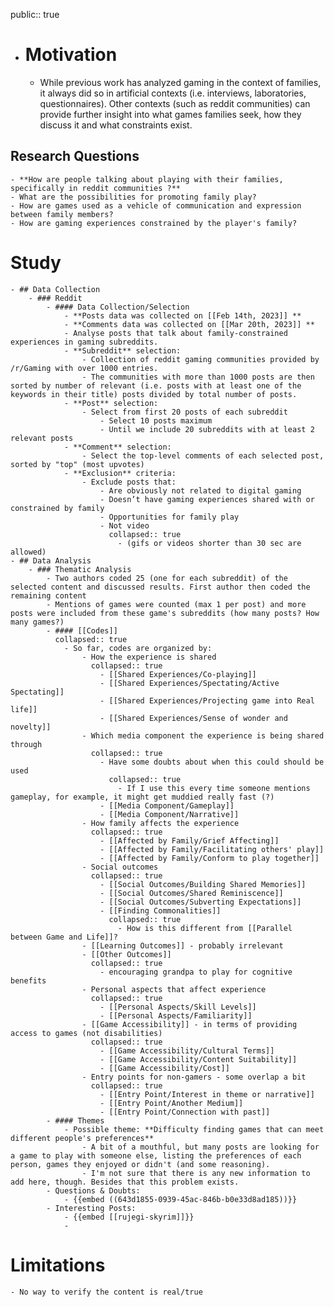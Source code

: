public:: true

- # Motivation
	- While previous work has analyzed gaming in the context of families, it always did so in artificial contexts (i.e. interviews, laboratories, questionnaires). Other contexts (such as reddit communities) can provide further insight into what games families seek, how they discuss it and what constraints exist.
## Research Questions
	- **How are people talking about playing with their families, specifically in reddit communities ?**
	- What are the possibilities for promoting family play?
	- How are games used as a vehicle of communication and expression between family members?
	- How are gaming experiences constrained by the player's family?
# Study
	- ## Data Collection
		- ### Reddit
			- #### Data Collection/Selection
				- **Posts data was collected on [[Feb 14th, 2023]] **
				- **Comments data was collected on [[Mar 20th, 2023]] **
				- Analyse posts that talk about family-constrained experiences in gaming subreddits.
				- **Subreddit** selection:
					- Collection of reddit gaming communities provided by /r/Gaming with over 1000 entries.
					- The communities with more than 1000 posts are then sorted by number of relevant (i.e. posts with at least one of the keywords in their title) posts divided by total number of posts.
				- **Post** selection:
					- Select from first 20 posts of each subreddit
						- Select 10 posts maximum
						- Until we include 20 subreddits with at least 2 relevant posts
				- **Comment** selection:
					- Select the top-level comments of each selected post, sorted by "top" (most upvotes)
				- **Exclusion** criteria:
					- Exclude posts that:
						- Are obviously not related to digital gaming
						- Doesn’t have gaming experiences shared with or constrained by family
						- Opportunities for family play
						- Not video
						  collapsed:: true
							- (gifs or videos shorter than 30 sec are allowed)
	- ## Data Analysis
		- ### Thematic Analysis
			- Two authors coded 25 (one for each subreddit) of the selected content and discussed results. First author then coded the remaining content
			- Mentions of games were counted (max 1 per post) and more posts were included from these game's subreddits (how many posts? How many games?)
			- #### [[Codes]]
			  collapsed:: true
				- So far, codes are organized by:
					- How the experience is shared
					  collapsed:: true
						- [[Shared Experiences/Co-playing]]
						- [[Shared Experiences/Spectating/Active Spectating]]
						- [[Shared Experiences/Projecting game into Real life]]
						- [[Shared Experiences/Sense of wonder and novelty]]
					- Which media component the experience is being shared through
					  collapsed:: true
						- Have some doubts about when this could should be used
						  collapsed:: true
							- If I use this every time someone mentions gameplay, for example, it might get muddied really fast (?)
						- [[Media Component/Gameplay]]
						- [[Media Component/Narrative]]
					- How family affects the experience
					  collapsed:: true
						- [[Affected by Family/Grief Affecting]]
						- [[Affected by Family/Facilitating others' play]]
						- [[Affected by Family/Conform to play together]]
					- Social outcomes
					  collapsed:: true
						- [[Social Outcomes/Building Shared Memories]]
						- [[Social Outcomes/Shared Reminiscence]]
						- [[Social Outcomes/Subverting Expectations]]
						- [[Finding Commonalities]]
						  collapsed:: true
							- How is this different from [[Parallel between Game and Life]]?
					- [[Learning Outcomes]] - probably irrelevant
					- [[Other Outcomes]]
					  collapsed:: true
						- encouraging grandpa to play for cognitive benefits
					- Personal aspects that affect experience
					  collapsed:: true
						- [[Personal Aspects/Skill Levels]]
						- [[Personal Aspects/Familiarity]]
					- [[Game Accessibility]] - in terms of providing access to games (not disabilities)
					  collapsed:: true
						- [[Game Accessibility/Cultural Terms]]
						- [[Game Accessibility/Content Suitability]]
						- [[Game Accessibility/Cost]]
					- Entry points for non-gamers - some overlap a bit
					  collapsed:: true
						- [[Entry Point/Interest in theme or narrative]]
						- [[Entry Point/Another Medium]]
						- [[Entry Point/Connection with past]]
			- #### Themes
				- Possible theme: **Difficulty finding games that can meet different people's preferences**
					- A bit of a mouthful, but many posts are looking for a game to play with someone else, listing the preferences of each person, games they enjoyed or didn't (and some reasoning).
					- I'm not sure that there is any new information to add here, though. Besides that this problem exists.
			- Questions & Doubts:
				- {{embed ((643d1855-0939-45ac-846b-b0e33d8ad185))}}
			- Interesting Posts:
				- {{embed [[rujegi-skyrim]]}}
				-
# Limitations
	- No way to verify the content is real/true